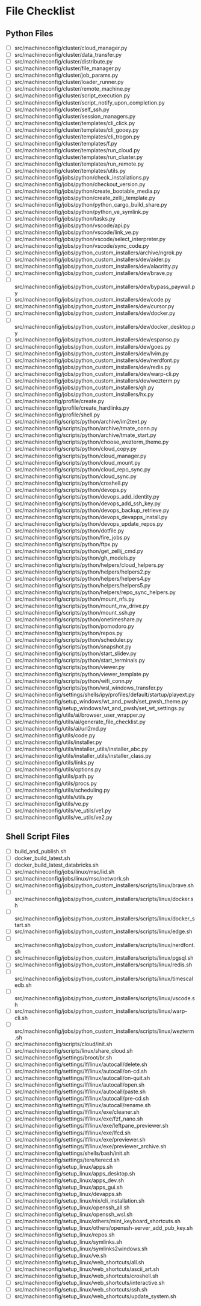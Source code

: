 # File Checklist

## Python Files

- [ ] src/machineconfig/cluster/cloud_manager.py
- [ ] src/machineconfig/cluster/data_transfer.py
- [ ] src/machineconfig/cluster/distribute.py
- [ ] src/machineconfig/cluster/file_manager.py
- [ ] src/machineconfig/cluster/job_params.py
- [ ] src/machineconfig/cluster/loader_runner.py
- [ ] src/machineconfig/cluster/remote_machine.py
- [ ] src/machineconfig/cluster/script_execution.py
- [ ] src/machineconfig/cluster/script_notify_upon_completion.py
- [ ] src/machineconfig/cluster/self_ssh.py
- [ ] src/machineconfig/cluster/session_managers.py
- [ ] src/machineconfig/cluster/templates/cli_click.py
- [ ] src/machineconfig/cluster/templates/cli_gooey.py
- [ ] src/machineconfig/cluster/templates/cli_trogon.py
- [ ] src/machineconfig/cluster/templates/f.py
- [ ] src/machineconfig/cluster/templates/run_cloud.py
- [ ] src/machineconfig/cluster/templates/run_cluster.py
- [ ] src/machineconfig/cluster/templates/run_remote.py
- [ ] src/machineconfig/cluster/templates/utils.py
- [ ] src/machineconfig/jobs/python/check_installations.py
- [ ] src/machineconfig/jobs/python/checkout_version.py
- [ ] src/machineconfig/jobs/python/create_bootable_media.py
- [ ] src/machineconfig/jobs/python/create_zellij_template.py
- [ ] src/machineconfig/jobs/python/python_cargo_build_share.py
- [ ] src/machineconfig/jobs/python/python_ve_symlink.py
- [ ] src/machineconfig/jobs/python/tasks.py
- [ ] src/machineconfig/jobs/python/vscode/api.py
- [ ] src/machineconfig/jobs/python/vscode/link_ve.py
- [ ] src/machineconfig/jobs/python/vscode/select_interpreter.py
- [ ] src/machineconfig/jobs/python/vscode/sync_code.py
- [ ] src/machineconfig/jobs/python_custom_installers/archive/ngrok.py
- [ ] src/machineconfig/jobs/python_custom_installers/dev/aider.py
- [ ] src/machineconfig/jobs/python_custom_installers/dev/alacritty.py
- [ ] src/machineconfig/jobs/python_custom_installers/dev/brave.py
- [ ] src/machineconfig/jobs/python_custom_installers/dev/bypass_paywall.py
- [ ] src/machineconfig/jobs/python_custom_installers/dev/code.py
- [ ] src/machineconfig/jobs/python_custom_installers/dev/cursor.py
- [ ] src/machineconfig/jobs/python_custom_installers/dev/docker.py
- [ ] src/machineconfig/jobs/python_custom_installers/dev/docker_desktop.py
- [ ] src/machineconfig/jobs/python_custom_installers/dev/espanso.py
- [ ] src/machineconfig/jobs/python_custom_installers/dev/goes.py
- [ ] src/machineconfig/jobs/python_custom_installers/dev/lvim.py
- [ ] src/machineconfig/jobs/python_custom_installers/dev/nerdfont.py
- [ ] src/machineconfig/jobs/python_custom_installers/dev/redis.py
- [ ] src/machineconfig/jobs/python_custom_installers/dev/warp-cli.py
- [ ] src/machineconfig/jobs/python_custom_installers/dev/wezterm.py
- [ ] src/machineconfig/jobs/python_custom_installers/gh.py
- [ ] src/machineconfig/jobs/python_custom_installers/hx.py
- [ ] src/machineconfig/profile/create.py
- [ ] src/machineconfig/profile/create_hardlinks.py
- [ ] src/machineconfig/profile/shell.py
- [ ] src/machineconfig/scripts/python/archive/im2text.py
- [ ] src/machineconfig/scripts/python/archive/tmate_conn.py
- [ ] src/machineconfig/scripts/python/archive/tmate_start.py
- [ ] src/machineconfig/scripts/python/choose_wezterm_theme.py
- [ ] src/machineconfig/scripts/python/cloud_copy.py
- [ ] src/machineconfig/scripts/python/cloud_manager.py
- [ ] src/machineconfig/scripts/python/cloud_mount.py
- [ ] src/machineconfig/scripts/python/cloud_repo_sync.py
- [ ] src/machineconfig/scripts/python/cloud_sync.py
- [ ] src/machineconfig/scripts/python/croshell.py
- [ ] src/machineconfig/scripts/python/devops.py
- [ ] src/machineconfig/scripts/python/devops_add_identity.py
- [ ] src/machineconfig/scripts/python/devops_add_ssh_key.py
- [ ] src/machineconfig/scripts/python/devops_backup_retrieve.py
- [ ] src/machineconfig/scripts/python/devops_devapps_install.py
- [ ] src/machineconfig/scripts/python/devops_update_repos.py
- [ ] src/machineconfig/scripts/python/dotfile.py
- [ ] src/machineconfig/scripts/python/fire_jobs.py
- [ ] src/machineconfig/scripts/python/ftpx.py
- [ ] src/machineconfig/scripts/python/get_zellij_cmd.py
- [ ] src/machineconfig/scripts/python/gh_models.py
- [ ] src/machineconfig/scripts/python/helpers/cloud_helpers.py
- [ ] src/machineconfig/scripts/python/helpers/helpers2.py
- [ ] src/machineconfig/scripts/python/helpers/helpers4.py
- [ ] src/machineconfig/scripts/python/helpers/helpers5.py
- [ ] src/machineconfig/scripts/python/helpers/repo_sync_helpers.py
- [ ] src/machineconfig/scripts/python/mount_nfs.py
- [ ] src/machineconfig/scripts/python/mount_nw_drive.py
- [ ] src/machineconfig/scripts/python/mount_ssh.py
- [ ] src/machineconfig/scripts/python/onetimeshare.py
- [ ] src/machineconfig/scripts/python/pomodoro.py
- [ ] src/machineconfig/scripts/python/repos.py
- [ ] src/machineconfig/scripts/python/scheduler.py
- [ ] src/machineconfig/scripts/python/snapshot.py
- [ ] src/machineconfig/scripts/python/start_slidev.py
- [ ] src/machineconfig/scripts/python/start_terminals.py
- [ ] src/machineconfig/scripts/python/viewer.py
- [ ] src/machineconfig/scripts/python/viewer_template.py
- [ ] src/machineconfig/scripts/python/wifi_conn.py
- [ ] src/machineconfig/scripts/python/wsl_windows_transfer.py
- [ ] src/machineconfig/settings/shells/ipy/profiles/default/startup/playext.py
- [ ] src/machineconfig/setup_windows/wt_and_pwsh/set_pwsh_theme.py
- [ ] src/machineconfig/setup_windows/wt_and_pwsh/set_wt_settings.py
- [ ] src/machineconfig/utils/ai/browser_user_wrapper.py
- [ ] src/machineconfig/utils/ai/generate_file_checklist.py
- [ ] src/machineconfig/utils/ai/url2md.py
- [ ] src/machineconfig/utils/code.py
- [ ] src/machineconfig/utils/installer.py
- [ ] src/machineconfig/utils/installer_utils/installer_abc.py
- [ ] src/machineconfig/utils/installer_utils/installer_class.py
- [ ] src/machineconfig/utils/links.py
- [ ] src/machineconfig/utils/options.py
- [ ] src/machineconfig/utils/path.py
- [ ] src/machineconfig/utils/procs.py
- [ ] src/machineconfig/utils/scheduling.py
- [ ] src/machineconfig/utils/utils.py
- [ ] src/machineconfig/utils/ve.py
- [ ] src/machineconfig/utils/ve_utils/ve1.py
- [ ] src/machineconfig/utils/ve_utils/ve2.py

## Shell Script Files

- [ ] build_and_publish.sh
- [ ] docker_build_latest.sh
- [ ] docker_build_latest_databricks.sh
- [ ] src/machineconfig/jobs/linux/msc/lid.sh
- [ ] src/machineconfig/jobs/linux/msc/network.sh
- [ ] src/machineconfig/jobs/python_custom_installers/scripts/linux/brave.sh
- [ ] src/machineconfig/jobs/python_custom_installers/scripts/linux/docker.sh
- [ ] src/machineconfig/jobs/python_custom_installers/scripts/linux/docker_start.sh
- [ ] src/machineconfig/jobs/python_custom_installers/scripts/linux/edge.sh
- [ ] src/machineconfig/jobs/python_custom_installers/scripts/linux/nerdfont.sh
- [ ] src/machineconfig/jobs/python_custom_installers/scripts/linux/pgsql.sh
- [ ] src/machineconfig/jobs/python_custom_installers/scripts/linux/redis.sh
- [ ] src/machineconfig/jobs/python_custom_installers/scripts/linux/timescaledb.sh
- [ ] src/machineconfig/jobs/python_custom_installers/scripts/linux/vscode.sh
- [ ] src/machineconfig/jobs/python_custom_installers/scripts/linux/warp-cli.sh
- [ ] src/machineconfig/jobs/python_custom_installers/scripts/linux/wezterm.sh
- [ ] src/machineconfig/scripts/cloud/init.sh
- [ ] src/machineconfig/scripts/linux/share_cloud.sh
- [ ] src/machineconfig/settings/broot/br.sh
- [ ] src/machineconfig/settings/lf/linux/autocall/delete.sh
- [ ] src/machineconfig/settings/lf/linux/autocall/on-cd.sh
- [ ] src/machineconfig/settings/lf/linux/autocall/on-quit.sh
- [ ] src/machineconfig/settings/lf/linux/autocall/open.sh
- [ ] src/machineconfig/settings/lf/linux/autocall/paste.sh
- [ ] src/machineconfig/settings/lf/linux/autocall/pre-cd.sh
- [ ] src/machineconfig/settings/lf/linux/autocall/rename.sh
- [ ] src/machineconfig/settings/lf/linux/exe/cleaner.sh
- [ ] src/machineconfig/settings/lf/linux/exe/fzf_nano.sh
- [ ] src/machineconfig/settings/lf/linux/exe/leftpane_previewer.sh
- [ ] src/machineconfig/settings/lf/linux/exe/lfcd.sh
- [ ] src/machineconfig/settings/lf/linux/exe/previewer.sh
- [ ] src/machineconfig/settings/lf/linux/exe/previewer_archive.sh
- [ ] src/machineconfig/settings/shells/bash/init.sh
- [ ] src/machineconfig/settings/tere/terecd.sh
- [ ] src/machineconfig/setup_linux/apps.sh
- [ ] src/machineconfig/setup_linux/apps_desktop.sh
- [ ] src/machineconfig/setup_linux/apps_dev.sh
- [ ] src/machineconfig/setup_linux/apps_gui.sh
- [ ] src/machineconfig/setup_linux/devapps.sh
- [ ] src/machineconfig/setup_linux/nix/cli_installation.sh
- [ ] src/machineconfig/setup_linux/openssh_all.sh
- [ ] src/machineconfig/setup_linux/openssh_wsl.sh
- [ ] src/machineconfig/setup_linux/others/mint_keyboard_shortcuts.sh
- [ ] src/machineconfig/setup_linux/others/openssh-server_add_pub_key.sh
- [ ] src/machineconfig/setup_linux/repos.sh
- [ ] src/machineconfig/setup_linux/symlinks.sh
- [ ] src/machineconfig/setup_linux/symlinks2windows.sh
- [ ] src/machineconfig/setup_linux/ve.sh
- [ ] src/machineconfig/setup_linux/web_shortcuts/all.sh
- [ ] src/machineconfig/setup_linux/web_shortcuts/ascii_art.sh
- [ ] src/machineconfig/setup_linux/web_shortcuts/croshell.sh
- [ ] src/machineconfig/setup_linux/web_shortcuts/interactive.sh
- [ ] src/machineconfig/setup_linux/web_shortcuts/ssh.sh
- [ ] src/machineconfig/setup_linux/web_shortcuts/update_system.sh

